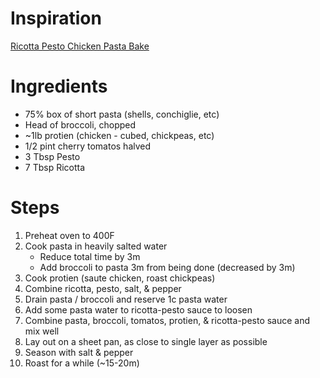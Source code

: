 # Inspiration
[Ricotta Pesto Chicken Pasta Bake](https://www.reddit.com/r/recipes/comments/881ae3/ricottapesto_chicken_pasta_bake/)

# Ingredients
* 75% box of short pasta (shells, conchiglie, etc)
* Head of broccoli, chopped
* ~1lb protien (chicken - cubed, chickpeas, etc)
* 1/2 pint cherry tomatos halved
* 3 Tbsp Pesto
* 7 Tbsp Ricotta

# Steps
1. Preheat oven to 400F
2. Cook pasta in heavily salted water
    * Reduce total time by 3m
    * Add broccoli to pasta 3m from being done (decreased by 3m)
3. Cook protien (saute chicken, roast chickpeas)
4. Combine ricotta, pesto, salt, & pepper
5. Drain pasta / broccoli and reserve 1c pasta water
6. Add some pasta water to ricotta-pesto sauce to loosen
7. Combine pasta, broccoli, tomatos, protien, & ricotta-pesto sauce and mix well
8. Lay out on a sheet pan, as close to single layer as possible
9. Season with salt & pepper
10. Roast for a while (~15-20m)
